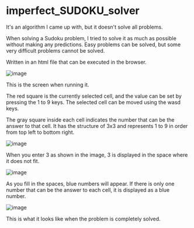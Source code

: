 # imperfect_SUDOKU_solver
 It's an algorithm I came up with, but it doesn't solve all problems.

When solving a Sudoku problem, I tried to solve it as much as possible without making any predictions.
Easy problems can be solved, but some very difficult problems cannot be solved.

Written in an html file that can be executed in the browser.

![image](https://github.com/user-attachments/assets/c61162c2-57d2-4d1d-8265-7535cc83351d)

This is the screen when running it.

The red square is the currently selected cell, and the value can be set by pressing the 1 to 9 keys. 
The selected cell can be moved using the wasd keys.

The gray square inside each cell indicates the number that can be the answer to that cell.
It has the structure of 3x3 and represents 1 to 9 in order from top left to bottom right.

![image](https://github.com/user-attachments/assets/42bf496d-776b-44f0-8c69-00ad3c434cc3)

When you enter 3 as shown in the image, 3 is displayed in the space where it does not fit.

![image](https://github.com/user-attachments/assets/f5539797-8df5-46e5-ac37-9d43988c1c76)

As you fill in the spaces, blue numbers will appear. If there is only one number that can be the answer to each cell, it is displayed as a blue number.

![image](https://github.com/user-attachments/assets/5d3f7639-11c9-4a1b-8861-78d62585bb23)

This is what it looks like when the problem is completely solved.

